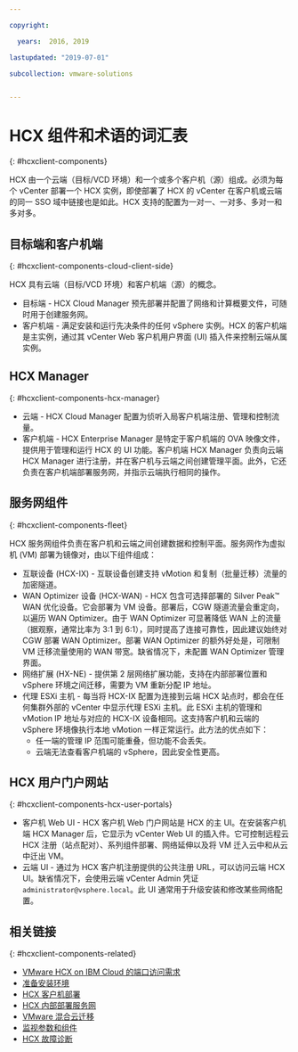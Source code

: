 ```yaml
---

copyright:

  years:  2016, 2019

lastupdated: "2019-07-01"

subcollection: vmware-solutions


---
```


# HCX 组件和术语的词汇表
{: #hcxclient-components}

HCX 由一个云端（目标/VCD 环境）和一个或多个客户机（源）组成。必须为每个 vCenter 部署一个 HCX 实例，即使部署了 HCX 的 vCenter 在客户机或云端的同一 SSO 域中链接也是如此。HCX 支持的配置为一对一、一对多、多对一和多对多。

## 目标端和客户机端
{: #hcxclient-components-cloud-client-side}

HCX 具有云端（目标/VCD 环境）和客户机端（源）的概念。

- 目标端 - HCX Cloud Manager 预先部署并配置了网络和计算概要文件，可随时用于创建服务网。  
- 客户机端 - 满足安装和运行先决条件的任何 vSphere 实例。HCX 的客户机端是主实例，通过其 vCenter Web 客户机用户界面 (UI) 插入件来控制云端从属实例。

## HCX Manager
{: #hcxclient-components-hcx-manager}

- 云端 - HCX Cloud Manager 配置为侦听入局客户机端注册、管理和控制流量。
- 客户机端 - HCX Enterprise Manager 是特定于客户机端的 OVA 映像文件，提供用于管理和运行 HCX 的 UI 功能。客户机端 HCX Manager 负责向云端 HCX Manager 进行注册，并在客户机与云端之间创建管理平面。此外，它还负责在客户机端部署服务网，并指示云端执行相同的操作。

## 服务网组件
{: #hcxclient-components-fleet}

HCX 服务网组件负责在客户机和云端之间创建数据和控制平面。服务网作为虚拟机 (VM) 部署为镜像对，由以下组件组成：

- 互联设备 (HCX-IX) - 互联设备创建支持 vMotion 和复制（批量迁移）流量的加密隧道。
- WAN Optimizer 设备 (HCX-WAN) - HCX 包含可选择部署的 Silver Peak™ WAN 优化设备。它会部署为 VM 设备。部署后，CGW 隧道流量会重定向，以遍历 WAN Optimizer。由于 WAN Optimizer 可显著降低 WAN 上的流量（据观察，通常比率为 3:1 到 6:1），同时提高了连接可靠性，因此建议始终对 CGW 部署 WAN Optimizer。部署 WAN Optimizer 的额外好处是，可限制 VM 迁移流量使用的 WAN 带宽。缺省情况下，未配置 WAN Optimizer 管理界面。
- 网络扩展 (HX-NE) - 提供第 2 层网络扩展功能，支持在内部部署位置和 vSphere 环境之间迁移，需要为 VM 重新分配 IP 地址。
- 代理 ESXi 主机 - 每当将 HCX-IX 配置为连接到云端 HCX 站点时，都会在任何集群外部的 vCenter 中显示代理 ESXi 主机。此 ESXi 主机的管理和 vMotion IP 地址与对应的 HCX-IX 设备相同。这支持客户机和云端的 vSphere 环境像执行本地 vMotion 一样正常运行。此方法的优点如下：
  - 任一端的管理 IP 范围可能重叠，但功能不会丢失。
  - 云端无法查看客户机端的 vSphere，因此安全性更高。

## HCX 用户门户网站
{: #hcxclient-components-hcx-user-portals}

- 客户机 Web UI - HCX 客户机 Web 门户网站是 HCX 的主 UI。在安装客户机端 HCX Manager 后，它显示为 vCenter Web UI 的插入件。它可控制远程云 HCX 注册（站点配对）、系列组件部署、网络延伸以及将 VM 迁入云中和从云中迁出 VM。
- 云端 UI - 通过为 HCX 客户机注册提供的公共注册 URL，可以访问云端 HCX UI。缺省情况下，会使用云端 vCenter Admin 凭证 `administrator@vsphere.local`。此 UI 通常用于升级安装和修改某些网络配置。

## 相关链接
{: #hcxclient-components-related}

* [VMware HCX on IBM Cloud 的端口访问需求](/docs/services/vmwaresolutions/services?topic=vmware-solutions-hcx-archi-port-req)
* [准备安装环境](/docs/services/vmwaresolutions/services?topic=vmware-solutions-hcxclient-planning-prep-install)
* [HCX 客户机部署](/docs/services/vmwaresolutions/services?topic=vmware-solutions-hcxclient-vcs-client-deployment)
* [HCX 内部部署服务网](/docs/services/vmwaresolutions/services?topic=vmware-solutions-hcxclient-vcs-mesh-deployment)
* [VMware 混合云迁移](/docs/services/vmwaresolutions/services?topic=vmware-solutions-hcxclient-migrations)
* [监视参数和组件](/docs/services/vmwaresolutions/services?topic=vmware-solutions-hcxclient-monitoring)
* [HCX 故障诊断](/docs/services/vmwaresolutions/services?topic=vmware-solutions-hcxclient-troubleshooting)
